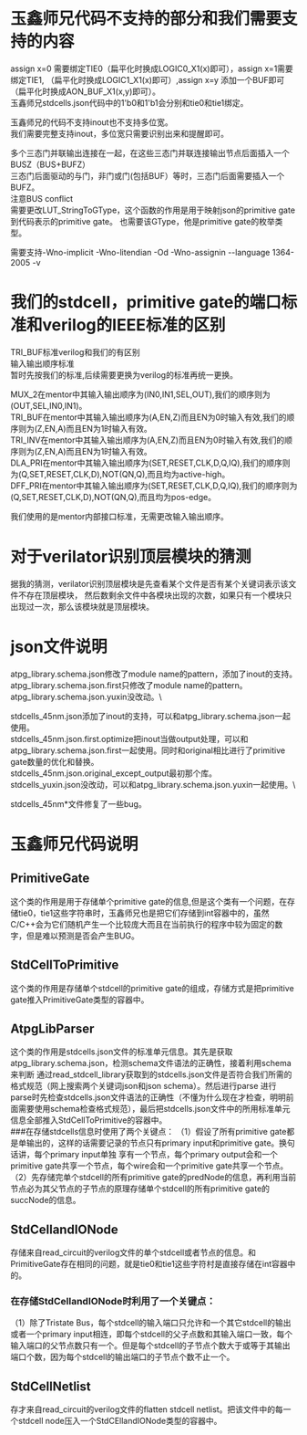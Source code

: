 # 玉鑫师兄代码不支持的部分和我们需要支持的内容
assign x=0 需要绑定TIE0（扁平化时换成LOGIC0_X1(x)即可），assign x=1需要绑定TIE1,
（扁平化时换成LOGIC1_X1(x)即可）,assign x=y 添加一个BUF即可（扁平化时换成AON_BUF_X1(x,y)即可）。\
玉鑫师兄stdcells.json代码中的1'b0和1'b1会分别和tie0和tie1绑定。

玉鑫师兄的代码不支持inout也不支持多位宽。\
我们需要完整支持inout，多位宽只需要识别出来和提醒即可。

多个三态门并联输出连接在一起，在这些三态门并联连接输出节点后面插入一个BUSZ（BUS+BUFZ）\
三态门后面驱动的与门，非门或门(包括BUF）等时，三态门后面需要插入一个BUFZ。\
注意BUS conflict\
需要更改LUT_StringToGType，这个函数的作用是用于映射json的primitive gate到代码表示的primitive gate。
也需要该GType，他是primitive gate的枚举类型。

需要支持-Wno-implicit -Wno-litendian -Od -Wno-assignin --language 1364-2005 -v

# 我们的stdcell，primitive gate的端口标准和verilog的IEEE标准的区别
TRI_BUF标准verilog和我们的有区别 \
输入输出顺序标准 \
暂时先按我们的标准,后续需要更换为verilog的标准再统一更换。 

MUX_2在mentor中其输入输出顺序为(IN0,IN1,SEL,OUT),我们的顺序则为(OUT,SEL,IN0,IN1)。 \
TRI_BUF在mentor中其输入输出顺序为(A,EN,Z)而且EN为0时输入有效,我们的顺序则为(Z,EN,A)而且EN为1时输入有效。 \
TRI_INV在mentor中其输入输出顺序为(A,EN,Z)而且EN为0时输入有效,我们的顺序则为(Z,EN,A)而且EN为1时输入有效。 \
DLA_PRI在mentor中其输入输出顺序为(SET,RESET,CLK,D,Q,IQ),我们的顺序则为(Q,SET,RESET,CLK,D),NOT(QN,Q),而且均为active-high。 \
DFF_PRI在mentor中其输入输出顺序为(SET,RESET,CLK,D,Q,IQ),我们的顺序则为(Q,SET,RESET,CLK,D),NOT(QN,Q),而且均为pos-edge。 

我们使用的是mentor内部接口标准，无需更改输入输出顺序。

# 对于verilator识别顶层模块的猜测
据我的猜测，verilator识别顶层模块是先查看某个文件是否有某个关键词表示该文件不存在顶层模块，
然后数剩余文件中各模块出现的次数，如果只有一个模块只出现过一次，那么该模块就是顶层模块。

# json文件说明
atpg_library.schema.json修改了module name的pattern，添加了inout的支持。\
atpg_library.schema.json.first只修改了module name的pattern。\
atpg_library.schema.json.yuxin没改动。\

stdcells_45nm.json添加了inout的支持，可以和atpg_library.schema.json一起使用。\
stdcells_45nm.json.first.optimize把inout当做output处理，可以和atpg_library.schema.json.first一起使用。同时和original相比进行了primitive gate数量的优化和替换。\
stdcells_45nm.json.original_except_output最初那个库。\
stdcells_yuxin.json没改动，可以和atpg_library.schema.json.yuxin一起使用。\

stdcells_45nm\*文件修复了一些bug。

# 玉鑫师兄代码说明
## PrimitiveGate
这个类的作用是用于存储单个primitive gate的信息,但是这个类有一个问题，在存储tie0，tie1这些字符串时，玉鑫师兄也是把它们存储到int容器中的，虽然C/C++会为它们随机产生一个比较庞大而且在当前执行的程序中较为固定的数字，但是难以预测是否会产生BUG。
## StdCellToPrimitive
这个类的作用是存储单个stdcell的primitive gate的组成，存储方式是把primitive gate推入PrimitiveGate类型的容器中。
## AtpgLibParser
这个类的作用是stdcells.json文件的标准单元信息。其先是获取atpg_library.schema.json，检测schema文件语法的正确性，接着利用schema来判断
通过read_stdcell_library获取到的stdcells.json文件是否符合我们所需的格式规范（网上搜索两个关键词json和json schema）。然后进行parse
进行parse时先检查stdcells.json文件语法的正确性（不懂为什么现在才检查，明明前面需要使用schema检查格式规范），最后把stdcells.json文件中的所用标准单元信息全部推入StdCellToPrimitive的容器中。\
###在存储stdcells信息时使用了两个关键点：
（1）假设了所有primitive gate都是单输出的，这样的话需要记录的节点只有primary input和primitive gate。换句话讲，每个primary input单独
享有一个节点，每个primary output会和一个primitive gate共享一个节点，每个wire会和一个primitive gate共享一个节点。
（2）先存储完单个stdcell的所有primitive gate的predNode的信息，再利用当前节点必为其父节点的子节点的原理存储单个stdcell的所有primitive gate的succNode的信息。
## StdCellandIONode
存储来自read_circuit的verilog文件的单个stdcell或者节点的信息。和PrimitiveGate存在相同的问题，就是tie0和tie1这些字符村是直接存储在int容器中的。
### 在存储StdCellandIONode时利用了一个关键点：
（1）除了Tristate Bus，每个stdcell的输入端口只允许和一个其它stdcell的输出或者一个primary input相连，即每个stdcell的父子点数和其输入端口一致，每个输入端口的父节点数只有一个。但是每个stdcell的子节点个数大于或等于其输出端口个数，因为每个stdcell的输出端口的子节点个数不止一个。
## StdCellNetlist
存才来自read_circuit的verilog文件的flatten stdcell netlist。把该文件中的每一个stdcell node压入一个StdCEllandIONode类型的容器中。
